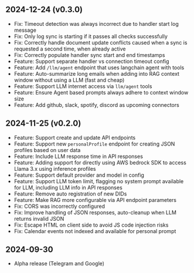 
2024-12-24 (v0.3.0)
------------------

- Fix: Timeout detection was always incorrect due to handler start log message
- Fix: Only log sync is starting if it passes all checks successfully
- Fix: Correctly handle document update conflicts caused when a sync is requested a second time, when already active
- Fix: Correctly populate handler sync start and end timestamps
- Feature: Support separate handler vs connection timeout config
- Feature: Add `/llm/agent` endpoint that uses langchain agent with tools
- Feature: Auto-summarize long emails when adding into RAG context window without using a LLM (fast and cheap)
- Feature: Support LLM internet access via `llm/agent` tools
- Feature: Ensure Agent based prompts always adhere to context window size
- Feature: Add github, slack, spotify, discord as upcoming connectors

2024-11-25 (v0.2.0)
------------------

- Feature: Support create and update API endpoints
- Feature: Support new `personalProfile` endpoint for creating JSON profiles based on user data
- Feature: Include LLM response time in API responses
- Feature: Adding support for directly using AWS bedrock SDK to access Llama 3.x using inference profiles
- Feature: Support default provider and model in config
- Feature: Support LLM token limit, flagging no system prompt available for LLM, including LLM info in API responses
- Feature: Remove auto registration of new DIDs
- Feature: Make RAG more configurable via API endpoint parameters
- Fix: CORS was incorrectly configured
- Fix: Improve handling of JSON responses, auto-cleanup when LLM returns invalid JSON
- Fix: Escape HTML on client side to avoid JS code injection risks
- Fix: Calendar events not indexed and available for personal prompt

2024-09-30
------------------

- Alpha release (Telegram and Google)